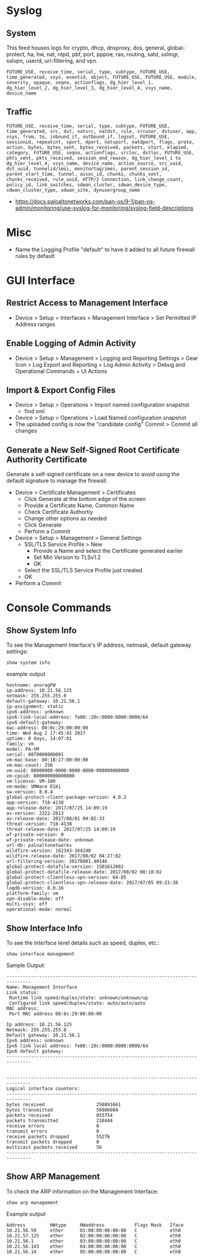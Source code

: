 # Syslog

## System
This feed houses logs for crypto, dhcp, dnsproxy, dos, general, global-protect, ha, hw, nat, ntpd, pbf, port, pppoe, ras, routing, satd, sslmgr, sslvpn, userid, url-filtering, and vpn.

```
FUTURE_USE, receive_time, serial, type, subtype, FUTURE_USE, time_generated, vsys, eventid, object, FUTURE_USE, FUTURE_USE, module, severity, opaque, seqno, actionflags, dg_hier_level_1, dg_hier_level_2, dg_hier_level_3, dg_hier_level_4, vsys_name, device_name
```

## Traffic
```
FUTURE_USE, receive_time, serial, type, subtype, FUTURE_USE, time_generated, src, dst, natsrc, natdst, rule, srcuser, dstuser, app, vsys, from, to, inbound_if, outbound_if, logset, FUTURE_USE, sessionid, repeatcnt, sport, dport, natsport, natdport, flags, proto, action, bytes, bytes_sent, bytes_received, packets, start, elapsed, category, FUTURE_USE, seqno, actionflags, srcloc, dstloc, FUTURE_USE, pkts_sent, pkts_received, session_end_reason, dg_hier_level_1 to dg_hier_level_4, vsys_name, device_name, action_source, src_uuid, dst_uuid, tunnelid/imsi, monitortag/imei, parent_session_id, parent_start_time, tunnel, assoc_id, chunks, chunks_sent, chunks_received, rule_uuid, HTTP/2 Connection, link_change_count, policy_id, link_switches, sdwan_cluster, sdwan_device_type, sdwan_cluster_type, sdwan_site, dynusergroup_name
```

- https://docs.paloaltonetworks.com/pan-os/9-1/pan-os-admin/monitoring/use-syslog-for-monitoring/syslog-field-descriptions

# Misc
- Name the Logging Profile "default" to have it added to all future firewall rules by default


# GUI Interface

## Restrict Access to Management Interface
- Device > Setup > Interfaces > Management Interface > Set Permitted IP Address ranges

## Enable Logging of Admin Activity
- Device > Setup > Management > Logging and Reporting Settings > Gear Icon > Log Export and Reporting > Log Admin Activity > Debug and Operational Commands + UI Actions

## Import & Export Config Files
- Device > Setup > Operations > Import named configuration snapshot
  - find xml
- Device > Setup > Operations > Load Named configuration snapshot
- The uploaded config is now the "candidate config"
Commit > Commit all changes

## Generate a New Self-Signed Root Certificate Authority Certificate
Generate a self-signed certificate on a new device to avoid using the default signature to manage the firewall.
- Device > Certificate Management > Certificates
  - Click Generate at the bottom edge of the screen
  - Provide a Certificate Name, Common Name
  - Check Certificate Authortiy
  - Change other options as needed
  - Click Generate
  - Perform a Commit
- Device > Setup > Management > General Settings
  - SSL/TLS Service Profile > New
    - Provide a Name and select the Certificate generated earlier
    - Set Min Version to TLSv1.2
    - OK
  - Select the SSL/TLS Service Profile just created
  - OK
- Perform a Commit

# Console Commands

## Show System Info

To see the Management Interface's IP address, netmask, default gateway settings:

```show system info```

example output
```
hostname: anuragFW
ip-address: 10.21.56.125
netmask: 255.255.255.0
default-gateway: 10.21.56.1
ip-assignment: static
ipv6-address: unknown
ipv6-link-local-address: fe80::20c:0000:0000:0000/64
ipv6-default-gateway:
mac-address: 00:0c:29:00:00:00
time: Wed Aug 2 17:45:41 2017
uptime: 0 days, 14:07:01
family: vm
model: PA-VM
serial: 0070000000001
vm-mac-base: 00:1B:17:00:00:00
vm-mac-count: 256
vm-uuid: 00000000-0000-0000-0000-000000000000
vm-cpuid: 000000000000000
vm-license: VM-100
vm-mode: VMWare ESXi
sw-version: 8.0.4
global-protect-client-package-version: 4.0.2
app-version: 718-4138
app-release-date: 2017/07/25 14:09:19
av-version: 2322-2813
av-release-date: 2017/08/01 04:02:33
threat-version: 718-4138
threat-release-date: 2017/07/25 14:09:19
wf-private-version: 0
wf-private-release-date: unknown
url-db: paloaltonetworks
wildfire-version: 162343-164248
wildfire-release-date: 2017/08/02 04:27:02
url-filtering-version: 20170801.40146
global-protect-datafile-version: 1501612802
global-protect-datafile-release-date: 2017/08/02 00:10:02
global-protect-clientless-vpn-version: 64-85
global-protect-clientless-vpn-release-date: 2017/07/05 09:23:38
logdb-version: 8.0.16
platform-family: vm
vpn-disable-mode: off
multi-vsys: off
operational-mode: normal
```

## Show Interface Info

To see the interface level details such as speed, duplex, etc.:

```
show interface management
```

Sample Output:

```
-------------------------------------------------------------------------------
Name: Management Interface
Link status:
 Runtime link speed/duplex/state: unknown/unknown/up
 Configured link speed/duplex/state: auto/auto/auto
MAC address:
 Port MAC address 00:0c:29:00:00:00

Ip address: 10.21.56.125
Netmask: 255.255.255.0
Default gateway: 10.21.56.1
Ipv6 address: unknown
Ipv6 link local address: fe80::20c:0000:0000:0000/64
Ipv6 default gateway:
-------------------------------------------------------------------------------


-------------------------------------------------------------------------------
Logical interface counters:
-------------------------------------------------------------------------------
bytes received                   250891661
bytes transmitted                56986084
packets received                 855754
packets transmitted              218444
receive errors                   0
transmit errors                  0
receive packets dropped          55276
transmit packets dropped         0
multicast packets received       56
-------------------------------------------------------------------------------
```

## Show ARP Management

To check the ARP information on the Management Interface:

```
show arp management
```

Example output

```
Address         HWtype     HWaddress           Flags Mask   Iface
10.21.56.59     ether      01:00:00:00:00:00   C            eth0
10.21.57.125    ether      02:00:00:00:00:00   C            eth0
10.21.56.1      ether      03:00:00:00:00:00   C            eth0
10.21.56.143    ether      04:00:00:00:00:00   C            eth0
10.21.56.14     ether      05:00:00:00:00:00   C            eth0
```
